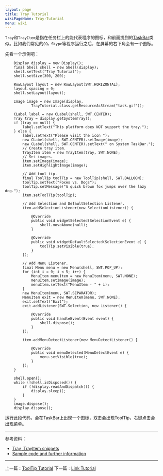 ```yaml
---
layout: page
title: Tray Tutorial
wikiPageName: Tray-Tutorial
menu: wiki
---
```


`Tray`和`TrayItem`是指在任务栏上的能代表程序的图标，和前面提到的[TaskBar](https://github.com/ecsoya/eclipse.tutorial/wiki/TaskBar-Tutorial)类似。比如我们常见的`QQ，Skype`等程序运行之后，在屏幕的右下角会有一个图标。

先看一个示例吧：

		Display display = new Display();
		final Shell shell = new Shell(display);
		shell.setText("Tray Tutorial");
		shell.setSize(300, 200);

		RowLayout layout = new RowLayout(SWT.HORIZONTAL);
		layout.spacing = 0;
		shell.setLayout(layout);

		Image image = new Image(display,
				TrayTutorial.class.getResourceAsStream("task.gif"));

		CLabel label = new CLabel(shell, SWT.CENTER);
		Tray tray = display.getSystemTray();
		if (tray == null) {
			label.setText("This platform does NOT support the tray.");
		} else {
			label.setText("Please visit the icon ");
			new CLabel(shell, SWT.CENTER).setImage(image);
			new CLabel(shell, SWT.CENTER).setText(" on System TaskBar.");
			// Create tray item.
			TrayItem item = new TrayItem(tray, SWT.NONE);
			// Set images.
			item.setImage(image);
			item.setHighlightImage(image);

			// Add tool tip.
			final ToolTip toolTip = new ToolTip(shell, SWT.BALLOON);
			toolTip.setText("Foxes vs. Dogs");
			toolTip.setMessage("A quick brown fox jumps over the lazy dog.");
			item.setToolTip(toolTip);

			// Add Selection and DefaultSelection Listener.
			item.addSelectionListener(new SelectionListener() {

				@Override
				public void widgetSelected(SelectionEvent e) {
					shell.moveAbove(null);
				}

				@Override
				public void widgetDefaultSelected(SelectionEvent e) {
					toolTip.setVisible(true);
				}
			});

			// Add Menu Listener.
			final Menu menu = new Menu(shell, SWT.POP_UP);
			for (int i = 0; i < 5; i++) {
				MenuItem menuItem = new MenuItem(menu, SWT.NONE);
				menuItem.setImage(image);
				menuItem.setText("MenuItem - " + i);
			}
			new MenuItem(menu, SWT.SEPARATOR);
			MenuItem exit = new MenuItem(menu, SWT.NONE);
			exit.setText("Exit");
			exit.addListener(SWT.Selection, new Listener() {

				@Override
				public void handleEvent(Event event) {
					shell.dispose();
				}
			});

			item.addMenuDetectListener(new MenuDetectListener() {

				@Override
				public void menuDetected(MenuDetectEvent e) {
					menu.setVisible(true);
				}
			});
		}

		shell.open();
		while (!shell.isDisposed()) {
			if (!display.readAndDispatch()) {
				display.sleep();
			}
		}
		image.dispose();
		display.dispose();

运行此段代码，会在TaskBar上出现一个图标，双击会出现ToolTip，右键点击会出现菜单。

***
参考资料：
  * [Tray, TrayItem snippets](http://www.eclipse.org/swt/snippets/#tray)
  * [Sample code and further information](http://www.eclipse.org/swt/)

***

上一篇：[ToolTip Tutorial](https://github.com/ecsoya/eclipse.tutorial/wiki/ToolTip-Tutorial)
下一篇：[Link Tutorial](https://github.com/ecsoya/eclipse.tutorial/wiki/Link-Tutorial)

